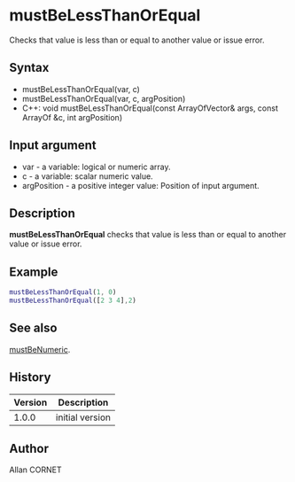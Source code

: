 

# mustBeLessThanOrEqual

Checks that value is less than or equal to another value or issue error.

## Syntax

- mustBeLessThanOrEqual(var, c)
- mustBeLessThanOrEqual(var, c, argPosition)
- C++: void mustBeLessThanOrEqual(const ArrayOfVector& args, const ArrayOf &c, int argPosition)

## Input argument

 - var - a variable: logical or numeric array.
 - c - a variable: scalar numeric value.
 - argPosition - a positive integer value: Position of input argument.

## Description


  <p><b>mustBeLessThanOrEqual</b> checks that value is less than or equal to another value or issue error.</p>


## Example

```matlab
mustBeLessThanOrEqual(1, 0)
mustBeLessThanOrEqual([2 3 4],2)
```

## See also

[mustBeNumeric](mustBeNumeric.md).
## History

|Version|Description|
|------|------|
|1.0.0|initial version|


## Author

Allan CORNET



